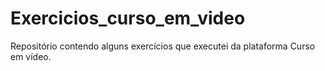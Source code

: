 # Exercicios_curso_em_video

Repositório contendo alguns exercícios que executei da plataforma Curso em vídeo.

